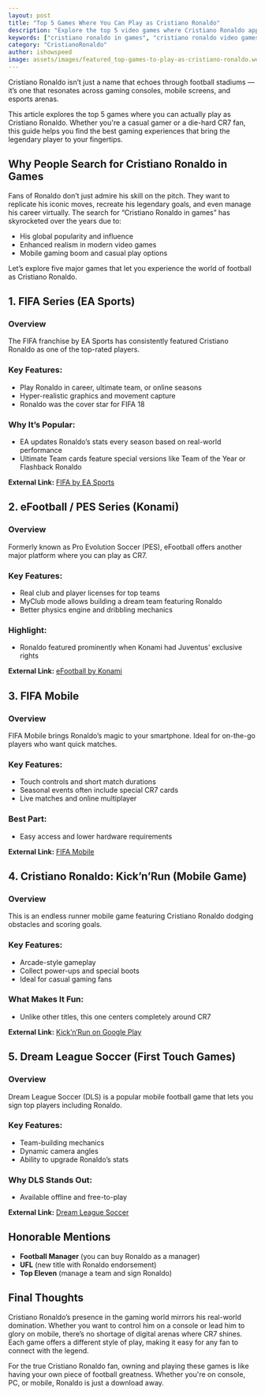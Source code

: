 ```yaml
---
layout: post
title: "Top 5 Games Where You Can Play as Cristiano Ronaldo"
description: "Explore the top 5 video games where Cristiano Ronaldo appears as a playable character, from FIFA to eFootball and beyond."
keywords: ["cristiano ronaldo in games", "cristiano ronaldo video games", "ronaldo fifa games", "cristiano ronaldo mobile games"]
category: "CristianoRonaldo"
author: ishowspeed
image: assets/images/featured_top-games-to-play-as-cristiano-ronaldo.webp
---
```


Cristiano Ronaldo isn’t just a name that echoes through football stadiums — it’s one that resonates across gaming consoles, mobile screens, and esports arenas. 

This article explores the top 5 games where you can actually play as Cristiano Ronaldo. Whether you're a casual gamer or a die-hard CR7 fan, this guide helps you find the best gaming experiences that bring the legendary player to your fingertips.

## Why People Search for Cristiano Ronaldo in Games

Fans of Ronaldo don’t just admire his skill on the pitch. They want to replicate his iconic moves, recreate his legendary goals, and even manage his career virtually. The search for “Cristiano Ronaldo in games” has skyrocketed over the years due to:

* His global popularity and influence
* Enhanced realism in modern video games
* Mobile gaming boom and casual play options

Let’s explore five major games that let you experience the world of football as Cristiano Ronaldo.

## 1. FIFA Series (EA Sports)

### Overview

The FIFA franchise by EA Sports has consistently featured Cristiano Ronaldo as one of the top-rated players.

### Key Features:

* Play Ronaldo in career, ultimate team, or online seasons
* Hyper-realistic graphics and movement capture
* Ronaldo was the cover star for FIFA 18

### Why It’s Popular:

* EA updates Ronaldo’s stats every season based on real-world performance
* Ultimate Team cards feature special versions like Team of the Year or Flashback Ronaldo

**External Link:** [FIFA by EA Sports](https://www.ea.com/games/fifa)

## 2. eFootball / PES Series (Konami)

### Overview

Formerly known as Pro Evolution Soccer (PES), eFootball offers another major platform where you can play as CR7.

### Key Features:

* Real club and player licenses for top teams
* MyClub mode allows building a dream team featuring Ronaldo
* Better physics engine and dribbling mechanics

### Highlight:

* Ronaldo featured prominently when Konami had Juventus’ exclusive rights

**External Link:** [eFootball by Konami](https://www.konami.com/efootball/en/)

## 3. FIFA Mobile

### Overview

FIFA Mobile brings Ronaldo’s magic to your smartphone. Ideal for on-the-go players who want quick matches.

### Key Features:

* Touch controls and short match durations
* Seasonal events often include special CR7 cards
* Live matches and online multiplayer

### Best Part:

* Easy access and lower hardware requirements

**External Link:** [FIFA Mobile](https://www.ea.com/games/fifa/fifa-mobile)

## 4. Cristiano Ronaldo: Kick’n’Run (Mobile Game)

### Overview

This is an endless runner mobile game featuring Cristiano Ronaldo dodging obstacles and scoring goals.

### Key Features:

* Arcade-style gameplay
* Collect power-ups and special boots
* Ideal for casual gaming fans

### What Makes It Fun:

* Unlike other titles, this one centers completely around CR7

**External Link:** [Kick’n’Run on Google Play](https://play.google.com/store/apps/details?id=com.hedgehog.cristianoronaldo)

## 5. Dream League Soccer (First Touch Games)

### Overview

Dream League Soccer (DLS) is a popular mobile football game that lets you sign top players including Ronaldo.

### Key Features:

* Team-building mechanics
* Dynamic camera angles
* Ability to upgrade Ronaldo’s stats

### Why DLS Stands Out:

* Available offline and free-to-play

**External Link:** [Dream League Soccer](https://www.ftgames.com/games/dream-league-soccer)

## Honorable Mentions

* **Football Manager** (you can buy Ronaldo as a manager)
* **UFL** (new title with Ronaldo endorsement)
* **Top Eleven** (manage a team and sign Ronaldo)

## Final Thoughts

Cristiano Ronaldo’s presence in the gaming world mirrors his real-world domination. Whether you want to control him on a console or lead him to glory on mobile, there’s no shortage of digital arenas where CR7 shines. Each game offers a different style of play, making it easy for any fan to connect with the legend.

For the true Cristiano Ronaldo fan, owning and playing these games is like having your own piece of football greatness. Whether you're on console, PC, or mobile, Ronaldo is just a download away.
